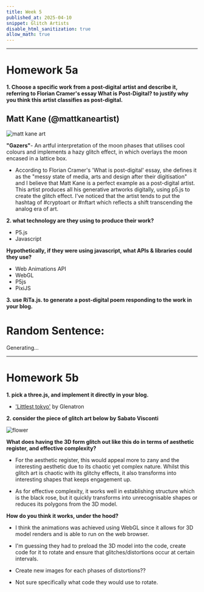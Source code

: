 ```yaml
---
title: Week 5
published_at: 2025-04-10
snippet: Glitch Artists
disable_html_sanitization: true
allow_math: true
---
```


<script src="./p5.js"></script>

<canvas id="assignment1"></canvas>

<script>
    const cnv = document.getElementById ("assignment1")
    const w = cnv.parentNode.scrollWidth
    const h = w * 9 / 16

    function setup () {
        createCanvas (w, h, P2D, cnv)
    }

    function draw () {
        background (`turquoise`)
        console.log (frameCount)
    }
</script>

---

# Homework 5a

**1. Choose a specific work from a post-digital artist and describe it, referring to Florian Cramer's essay What is Post-Digital? to justify why you think this artist classifies as post-digital.**

## Matt Kane (@mattkaneartist)

![matt kane art](Pictures/matt.png)

**"Gazers"**- An artful interpretation of the moon phases that utilises cool colours and implements a hazy glitch effect, in which overlays the moon encased in a lattice box.

- According to Florian Cramer's 'What is post-digital' essay, she defines it as the "messy state of media, arts and design after their digitisation" and I believe that Matt Kane is a perfect example as a post-digital artist. This artist produces all his generative artworks digitally, using p5.js to create the glitch effect. I've noticed that the artist tends to put the hashtag of #cryptoart or #nftart which reflects a shift transcending the analog era of art.

**2. what technology are they using to produce their work?**

- P5.js
- Javascript

**Hypothetically, if they were using javascript, what APIs & libraries could they use?**

- Web Animations API
- WebGL
- P5js
- PixiJS

**3. use RiTa.js. to generate a post-digital poem responding to the work in your blog.**

<!DOCTYPE html>
<html lang="en">
<head>
  <meta charset="UTF-8">
  <title>RiTa Sentence Generator</title>
  <script src="https://cdnjs.cloudflare.com/ajax/libs/rita/2.0.2/rita.min.js"></script>
</head>
<body>
  <h1>Random Sentence:</h1>
  <p id="sentence">Generating...</p>

  <script>
    const template = "The [adjective] [noun] [verb] [adverb].";

    function generateSentence() {
      return template
        .replace("[adjective]", RiTa.randomWord({ pos: "jj" }))
        .replace("[noun]", RiTa.randomWord({ pos: "nn" }))
        .replace("[verb]", RiTa.randomWord({ pos: "vbz" }))
        .replace("[adverb]", RiTa.randomWord({ pos: "rb" }));
    }

    const sentence = generateSentence();
    document.getElementById("sentence").textContent = sentence;
  </script>
</body>
</html>

---

# Homework 5b

**1. pick a three.js, and implement it directly in your blog.**

- ['Littlest tokyo'](https://sketchfab.com/3d-models/littlest-tokyo-94b24a60dc1b48248de50bf087c0f042) by Glenatron

  <!-- <script type="module">
    import * as THREE from 'https://unpkg.com/three@0.160.1/build/three.module.js';
    import Stats from 'https://unpkg.com/three@0.160.1/examples/jsm/libs/stats.module.js';
    import { OrbitControls } from 'https://unpkg.com/three@0.160.1/examples/jsm/controls/OrbitControls.js';
    import { RoomEnvironment } from 'https://unpkg.com/three@0.160.1/examples/jsm/environments/RoomEnvironment.js';
    import { GLTFLoader } from 'https://unpkg.com/three@0.160.1/examples/jsm/loaders/GLTFLoader.js';
    import { DRACOLoader } from 'https://unpkg.com/three@0.160.1/examples/jsm/loaders/DRACOLoader.js';

    let mixer;

    const clock = new THREE.Clock();
    const container = document.getElementById('container');

    const stats = new Stats();
    container.appendChild(stats.dom);

    const renderer = new THREE.WebGLRenderer({ antialias: true });
    renderer.setPixelRatio(window.devicePixelRatio);
    renderer.setSize(window.innerWidth, window.innerHeight);
    container.appendChild(renderer.domElement);

    const pmremGenerator = new THREE.PMREMGenerator(renderer);

    const scene = new THREE.Scene();
    scene.background = new THREE.Color(0xbfe3dd);
    scene.environment = pmremGenerator.fromScene(new RoomEnvironment(), 0.04).texture;

    const camera = new THREE.PerspectiveCamera(40, window.innerWidth / window.innerHeight, 1, 100);
    camera.position.set(5, 2, 8);

    const controls = new OrbitControls(camera, renderer.domElement);
    controls.target.set(0, 0.5, 0);
    controls.update();
    controls.enablePan = false;
    controls.enableDamping = true;

    const dracoLoader = new DRACOLoader();
    dracoLoader.setDecoderPath('https://unpkg.com/three@0.160.1/examples/jsm/libs/draco/'); // Make sure this matches your actual decoder path

    const loader = new GLTFLoader();
    loader.setDRACOLoader(dracoLoader);
    loader.load('models/gltf/LittlestTokyo.glb', function (gltf) {
      const model = gltf.scene;
      model.position.set(1, 1, 0);
      model.scale.set(0.01, 0.01, 0.01);
      scene.add(model);

      mixer = new THREE.AnimationMixer(model);
      mixer.clipAction(gltf.animations[0]).play();

      renderer.setAnimationLoop(animate);
    }, undefined, function (e) {
      console.error(e);
    });

    window.onresize = function () {
      camera.aspect = window.innerWidth / window.innerHeight;
      camera.updateProjectionMatrix();
      renderer.setSize(window.innerWidth, window.innerHeight);
    };

    function animate() {
      const delta = clock.getDelta();
      if (mixer) mixer.update(delta);
      controls.update();
      stats.update();
      renderer.render(scene, camera);
    }
  </script> -->

**2. consider the piece of glitch art below by Sabato Visconti**

![flower](Pictures/flower.gif)

**What does having the 3D form glitch out like this do in terms of aesthetic register, and effective complexity?**

- For the aesthetic register, this would appeal more to zany and the interesting aesthetic due to its chaotic yet complex nature. Whilst this glitch art is chaotic with its glitchy effects, it also transforms into interesting shapes that keeps engagement up.

- As for effective complexity, it works well in establishing structure which is the black rose, but it quickly transforms into unrecognisable shapes or reduces its polygons from the 3D model.

**How do you think it works, under the hood?**

- I think the animations was achieved using WebGL since it allows for 3D model renders and is able to run on the web browser.

- I'm guessing they had to preload the 3D model into the code, create code for it to rotate and ensure that glitches/distortions occur at certain intervals.

- Create new images for each phases of distortions??

- Not sure specifically what code they would use to rotate.
